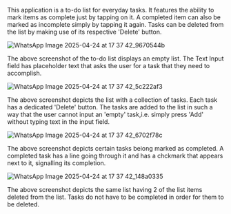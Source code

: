 This application is a to-do list for everyday tasks. It features the ability to mark items as complete just by tapping on it. A completed item can also be marked as incomplete simply by tapping it again. 
Tasks can be deleted from the list by making use of its respective 'Delete' button. 


![WhatsApp Image 2025-04-24 at 17 37 42_9670544b](https://github.com/user-attachments/assets/314ddf81-86b5-470d-95c2-3ddafbc7abf9)

The above screenshot of the to-do list displays an empty list. The Text Input field has placeholder text that asks the user for a task that they need to accomplish.


![WhatsApp Image 2025-04-24 at 17 37 42_5c222af3](https://github.com/user-attachments/assets/81ee24a2-7aa5-4bee-96bd-cf95bc12fb10)

The above screenshot depicts the list with a collection of tasks. Each task has a dedicated 'Delete' button. The tasks are added to the list in such a way that the user cannot input an 'empty' task,i.e. simply press 'Add' without typing text in the input field.


![WhatsApp Image 2025-04-24 at 17 37 42_6702f78c](https://github.com/user-attachments/assets/39d9fc2f-e279-4652-91d1-4027f5c26aa7)

The above screenshot depicts certain tasks beiong marked as completed. A completed task has a line going through it and has a chckmark that appears next to it, signalling its completion.


![WhatsApp Image 2025-04-24 at 17 37 42_148a0335](https://github.com/user-attachments/assets/ef869ea5-57f2-4402-ba8b-fefb817b8a99)

The above screenshot depicts the same list having 2 of the list items deleted from the list. Tasks do not have to be completed in order for them to be deleted. 
